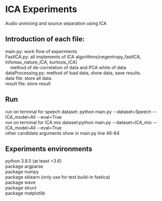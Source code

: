 # ICA Experiments
Audio unmixing and source separation using ICA<br/>

## Introduction of each file:<br/>
main.py: work flow of  experiments<br/>
FastICA.py: all implements of ICA algorithms(negentropy_fastICA, Infomax_nature_ICA, kurtosis_ICA)<br/>
&nbsp;&nbsp;&nbsp;&nbsp;method of de-correlation of data and PCA white of data<br/>
dataProcessing.py: method of load data, show data, save results.<br/>
data file: store all data<br/>
result file: store result<br/>

## Run
run on terminal for speech dataset: python main.py --dataset=Speech --ICA_model=All --eval=True<br/>
run on terminal for ICA mix dataset:python main.py --dataset=ICA_mix --ICA_model=All --eval=True<br/>
other candidate arguments show in main.py line 46-64<br/>

## Experiments environments
python 3.8.5 (at least >3.6)<br/>
    package argparse <br/>
    package numpy <br/>
    package sklearn (only use for test build-in fastica) <br/>
    package wave <br/>
    package struct <br/>
    package matplotlib <br/>